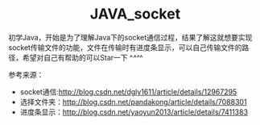 # <center> JAVA_socket
  
初学Java，开始是为了理解Java下的socket通信过程，结果了解这就想要实现socket传输文件的功能，文件在传输时有进度条显示，可以自己传输文件的路径，希望对自己有帮助的可以Star一下 ^_^^_^<br>

参考来源：

+ socket通信:http://blog.csdn.net/dgly1611/article/details/12967295 
+ 选择文件夹：http://blog.csdn.net/pandakong/article/details/7088301
+ 进度条显示：http://blog.csdn.net/yaoyun2013/article/details/7411383
